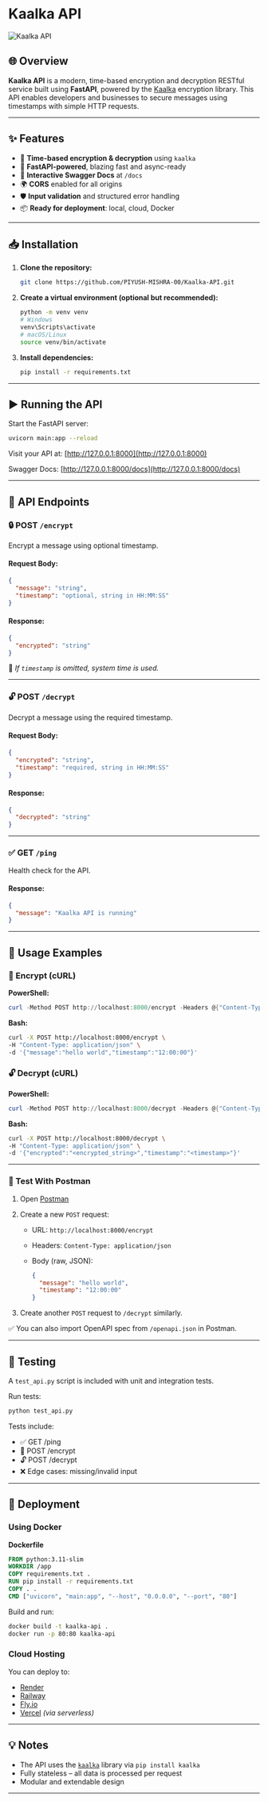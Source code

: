 # Kaalka API

![Kaalka API](https://img.shields.io/badge/Kaalka-API-blue?style=for-the-badge\&logo=fastapi)

## 🌐 Overview

**Kaalka API** is a modern, time-based encryption and decryption RESTful service built using **FastAPI**, powered by the [Kaalka](https://pypi.org/project/kaalka/) encryption library. This API enables developers and businesses to secure messages using timestamps with simple HTTP requests.

---

## ✨ Features

* 🔐 **Time-based encryption & decryption** using `kaalka`
* 🚀 **FastAPI-powered**, blazing fast and async-ready
* 📄 **Interactive Swagger Docs** at `/docs`
* 🌍 **CORS** enabled for all origins
* 🛡️ **Input validation** and structured error handling
* 📦 **Ready for deployment**: local, cloud, Docker

---

## 📥 Installation

1. **Clone the repository:**

   ```bash
   git clone https://github.com/PIYUSH-MISHRA-00/Kaalka-API.git
   ```

2. **Create a virtual environment (optional but recommended):**

   ```bash
   python -m venv venv
   # Windows
   venv\Scripts\activate
   # macOS/Linux
   source venv/bin/activate
   ```

3. **Install dependencies:**

   ```bash
   pip install -r requirements.txt
   ```

---

## ▶️ Running the API

Start the FastAPI server:

```bash
uvicorn main:app --reload
```

Visit your API at: [http://127.0.0.1:8000](http://127.0.0.1:8000)

Swagger Docs: [http://127.0.0.1:8000/docs](http://127.0.0.1:8000/docs)

---

## 🧩 API Endpoints

### 🔒 POST `/encrypt`

Encrypt a message using optional timestamp.

#### Request Body:

```json
{
  "message": "string",
  "timestamp": "optional, string in HH:MM:SS"
}
```

#### Response:

```json
{
  "encrypted": "string"
}
```

📌 *If `timestamp` is omitted, system time is used.*

---

### 🔓 POST `/decrypt`

Decrypt a message using the required timestamp.

#### Request Body:

```json
{
  "encrypted": "string",
  "timestamp": "required, string in HH:MM:SS"
}
```

#### Response:

```json
{
  "decrypted": "string"
}
```

---

### ✅ GET `/ping`

Health check for the API.

#### Response:

```json
{
  "message": "Kaalka API is running"
}
```

---

## 🔁 Usage Examples

### 🔐 Encrypt (cURL)

**PowerShell:**

```powershell
curl -Method POST http://localhost:8000/encrypt -Headers @{"Content-Type" = "application/json"} -Body '{"message": "hello world", "timestamp": "12:00:00"}'
```

**Bash:**

```bash
curl -X POST http://localhost:8000/encrypt \
-H "Content-Type: application/json" \
-d '{"message":"hello world","timestamp":"12:00:00"}'
```

### 🔓 Decrypt (cURL)

**PowerShell:**

```powershell
curl -Method POST http://localhost:8000/decrypt -Headers @{"Content-Type" = "application/json"} -Body '{"encrypted": "<encrypted_string>", "timestamp": "<timestamp>"}'
```

**Bash:**

```bash
curl -X POST http://localhost:8000/decrypt \
-H "Content-Type: application/json" \
-d '{"encrypted":"<encrypted_string>","timestamp":"<timestamp>"}'
```

---

### 🧪 Test With Postman

1. Open [Postman](https://www.postman.com/)
2. Create a new `POST` request:

   * URL: `http://localhost:8000/encrypt`
   * Headers: `Content-Type: application/json`
   * Body (raw, JSON):

     ```json
     {
       "message": "hello world",
       "timestamp": "12:00:00"
     }
     ```
3. Create another `POST` request to `/decrypt` similarly.

✅ You can also import OpenAPI spec from `/openapi.json` in Postman.

---

## 🧪 Testing

A `test_api.py` script is included with unit and integration tests.

Run tests:

```bash
python test_api.py
```

Tests include:

* ✅ GET /ping
* 🔐 POST /encrypt
* 🔓 POST /decrypt
* ❌ Edge cases: missing/invalid input

---

## 🚢 Deployment

### Using Docker

**Dockerfile**

```dockerfile
FROM python:3.11-slim
WORKDIR /app
COPY requirements.txt .
RUN pip install -r requirements.txt
COPY . .
CMD ["uvicorn", "main:app", "--host", "0.0.0.0", "--port", "80"]
```

Build and run:

```bash
docker build -t kaalka-api .
docker run -p 80:80 kaalka-api
```

### Cloud Hosting

You can deploy to:

* [Render](https://render.com/)
* [Railway](https://railway.app/)
* [Fly.io](https://fly.io/)
* [Vercel](https://vercel.com/) *(via serverless)*

---

## 💡 Notes

* The API uses the [`kaalka`](https://pypi.org/project/kaalka/) library via `pip install kaalka`
* Fully stateless – all data is processed per request
* Modular and extendable design

---
